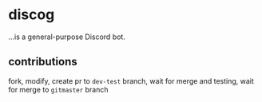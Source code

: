 # discog

...is a general-purpose Discord bot.

## contributions

fork, modify, create pr to `dev-test` branch, wait for merge and testing, wait for merge to `gitmaster` branch
